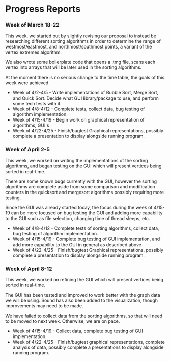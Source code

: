 # Progress Reports

### Week of March 18-22

This week, we started out by slightly revising our proposal to instead
be researching different sorting algorithms in order to determine the range of
westmost/eastmost, and northmost/southmost points, a variant of the 
vertex extremes algorithm. 

We also wrote some boilerplate code that opens a .tmg file,
scans each vertex into arrays that will be later used in
the sorting algorithms.

At the moment there is no serious change to the time table, the goals of this
week were achieved.

* Week of 4/2-4/5 - Write implementations of Bubble Sort, Merge Sort, and Quick Sort. 
Decide what GUI library/package to use, and perform some tech tests with it.
* Week of 4/8-4/12 - Complete tests, collect data, bug testing of algorithm implementation.
* Week of 4/15-4/19 - Begin work on graphical representation of algorithms, GUI's 
* Week of 4/22-4/25 - Finish/bugtest Graphical representations, possibly complete a presentation to display alongside running program.

### Week of April 2-5

This week, we worked on writing the implementations of the sorting algorithms, and began testing on the GUI which will present vertices being sorted in real-time.

There are some known bugs currently with the GUI, however the sorting algorithms 
are complete aside from some comparison and modification counters in the quicksort 
and mergesort algorithms possibly requiring more testing.

Since the GUI was already started today, the focus during the week of 4/15-19 can be
more focused on bug testing the GUI and adding more capability to the GUI such as file selection,
changing time of thread sleeps, etc.

* Week of 4/8-4/12 - Complete tests of sorting algorithms, collect data, bug testing of algorithm implementation.
* Week of 4/15-4/19 - Complete bug testing of GUI implementation, and add more capability to the GUI in general as described above 
* Week of 4/22-4/25 - Finish/bugtest Graphical representations, possibly complete a presentation to display alongside running program.

### Week of April 8-12

This week, we worked on refining the GUI which will present vertices being sorted in real-time.

The GUI has been tested and improved to work better with the graph data we will be using. Sound has also been added to
the visualization, though improvements may need to be made.

We have failed to collect data from the sorting algorithms, so that will need to be moved to next week. Otherwise, we
are on pace.

* Week of 4/15-4/19 - Collect data, complete bug testing of GUI implementation.
* Week of 4/22-4/25 - Finish/bugtest graphical representations, complete analysis of data, possibly complete a presentations to display alongside running program.
